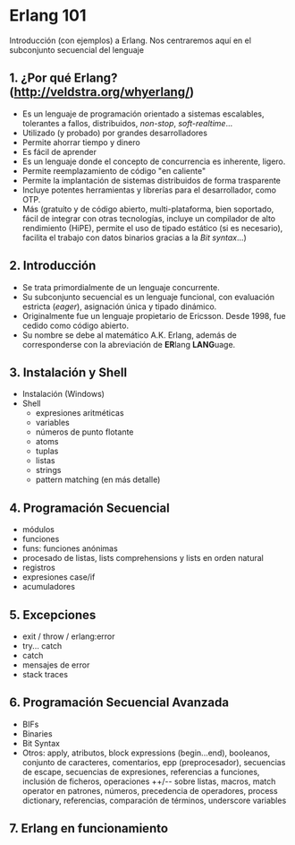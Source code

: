 # Erlang 101
Introducción (con ejemplos) a Erlang. Nos centraremos aquí en el subconjunto secuencial del lenguaje

## 1. ¿Por qué Erlang? (http://veldstra.org/whyerlang/)
* Es un lenguaje de programación orientado a sistemas escalables, tolerantes a fallos, distribuidos, *non-stop*, *soft-realtime*...
* Utilizado (y probado) por grandes desarrolladores
* Permite ahorrar tiempo y dinero
* Es fácil de aprender
* Es un lenguaje donde el concepto de concurrencia es inherente, ligero.
* Permite reemplazamiento de código "en caliente"
* Permite la implantación de sistemas distribuidos de forma trasparente
* Incluye potentes herramientas y librerías para el desarrollador, como OTP.
* Más (gratuíto y de código abierto, multi-plataforma, bien soportado, fácil de integrar con otras tecnologías, incluye un compilador de alto rendimiento (HiPE), permite el uso de tipado estático (si es necesario), facilita el trabajo con datos binarios gracias a la *Bit syntax*...)

## 2. Introducción
- Se trata primordialmente de un lenguaje concurrente.
- Su subconjunto secuencial es un lenguaje funcional, con evaluación estricta (*eager*), asignación única y tipado dinámico.
- Originalmente fue un lenguaje propietario de Ericsson. Desde 1998, fue cedido como código abierto.
- Su nombre se debe al matemático A.K. Erlang, además de corresponderse con la abreviación de **ER**lang **LANG**uage.

## 3. Instalación y Shell
* Instalación (Windows)
* Shell
    * expresiones aritméticas
    * variables
    * números de punto flotante
    * atoms
    * tuplas
    * listas
    * strings
    * pattern matching (en más detalle)

## 4. Programación Secuencial
* módulos
* funciones
* funs: funciones anónimas
* procesado de listas, lists comprehensions y lists en orden natural
* registros
* expresiones case/if
* acumuladores

## 5. Excepciones
* exit / throw / erlang:error
* try... catch
* catch
* mensajes de error
* stack traces

## 6. Programación Secuencial Avanzada
* BIFs
* Binaries
* Bit Syntax
* Otros: apply, atributos, block expressions (begin...end), booleanos, conjunto de caracteres, comentarios, epp (preprocesador), secuencias de escape, secuencias de expresiones, referencias a funciones, inclusión de ficheros, operaciones ++/-- sobre listas, macros, match operator en patrones, números, precedencia de operadores, process dictionary, referencias, comparación de términos, underscore variables

## 7. Erlang en funcionamiento
